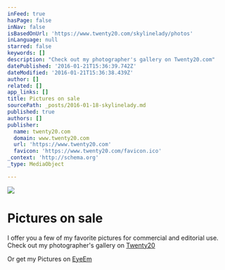 ```yaml
---
inFeed: true
hasPage: false
inNav: false
isBasedOnUrl: 'https://www.twenty20.com/skylinelady/photos'
inLanguage: null
starred: false
keywords: []
description: "Check out my photographer's gallery on Twenty20.com"
datePublished: '2016-01-21T15:36:39.742Z'
dateModified: '2016-01-21T15:36:38.439Z'
author: []
related: []
app_links: []
title: Pictures on sale
sourcePath: _posts/2016-01-18-skylinelady.md
published: true
authors: []
publisher:
  name: twenty20.com
  domain: www.twenty20.com
  url: 'https://www.twenty20.com'
  favicon: 'https://www.twenty20.com/favicon.ico'
_context: 'http://schema.org'
_type: MediaObject

---
```

![](https://s3-us-west-2.amazonaws.com/the-grid-img/p/eab8e7126a093aa6dde0acc45dcb31fcd4750e58.jpg)

# Pictures on sale

I offer you a few of my favorite pictures for commercial and editorial use. Check out my photographer's gallery on [Twenty20][0]

Or get my Pictures on [EyeEm][1]

[0]: https://www.twenty20.com/skylinelady/photos
[1]: https://www.eyeem.com/u/skylinelady